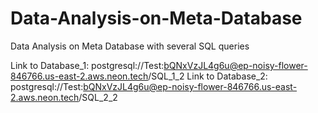 # Data-Analysis-on-Meta-Database
Data Analysis on Meta Database with several SQL queries

Link to Database_1: postgresql://Test:bQNxVzJL4g6u@ep-noisy-flower-846766.us-east-2.aws.neon.tech/SQL_1_2
Link to Database_2: postgresql://Test:bQNxVzJL4g6u@ep-noisy-flower-846766.us-east-2.aws.neon.tech/SQL_2_2
